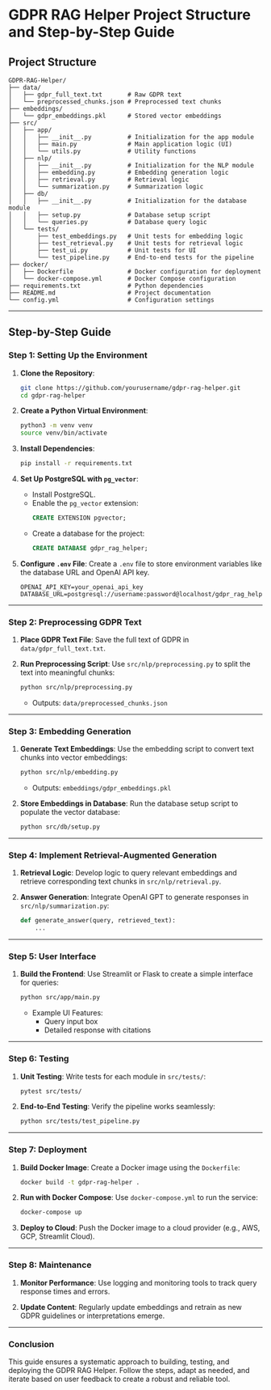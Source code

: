 # GDPR RAG Helper Project Structure and Step-by-Step Guide

## Project Structure

```
GDPR-RAG-Helper/
├── data/
│   ├── gdpr_full_text.txt       # Raw GDPR text
│   └── preprocessed_chunks.json # Preprocessed text chunks
├── embeddings/
│   └── gdpr_embeddings.pkl      # Stored vector embeddings
├── src/
│   ├── app/
│   │   ├── __init__.py          # Initialization for the app module
│   │   ├── main.py              # Main application logic (UI)
│   │   └── utils.py             # Utility functions
│   ├── nlp/
│   │   ├── __init__.py          # Initialization for the NLP module
│   │   ├── embedding.py         # Embedding generation logic
│   │   ├── retrieval.py         # Retrieval logic
│   │   └── summarization.py     # Summarization logic
│   ├── db/
│   │   ├── __init__.py          # Initialization for the database module
│   │   ├── setup.py             # Database setup script
│   │   └── queries.py           # Database query logic
│   └── tests/
│       ├── test_embeddings.py   # Unit tests for embedding logic
│       ├── test_retrieval.py    # Unit tests for retrieval logic
│       ├── test_ui.py           # Unit tests for UI
│       └── test_pipeline.py     # End-to-end tests for the pipeline
├── docker/
│   ├── Dockerfile               # Docker configuration for deployment
│   └── docker-compose.yml       # Docker Compose configuration
├── requirements.txt             # Python dependencies
├── README.md                    # Project documentation
└── config.yml                   # Configuration settings
```

---

## Step-by-Step Guide

### **Step 1: Setting Up the Environment**

1. **Clone the Repository**:
   ```bash
   git clone https://github.com/yourusername/gdpr-rag-helper.git
   cd gdpr-rag-helper
   ```

2. **Create a Python Virtual Environment**:
   ```bash
   python3 -m venv venv
   source venv/bin/activate
   ```

3. **Install Dependencies**:
   ```bash
   pip install -r requirements.txt
   ```

4. **Set Up PostgreSQL with `pg_vector`**:
   - Install PostgreSQL.
   - Enable the `pg_vector` extension:
     ```sql
     CREATE EXTENSION pgvector;
     ```
   - Create a database for the project:
     ```sql
     CREATE DATABASE gdpr_rag_helper;
     ```

5. **Configure `.env` File**:
   Create a `.env` file to store environment variables like the database URL and OpenAI API key.
   ```env
   OPENAI_API_KEY=your_openai_api_key
   DATABASE_URL=postgresql://username:password@localhost/gdpr_rag_helper
   ```

---

### **Step 2: Preprocessing GDPR Text**

1. **Place GDPR Text File**:
   Save the full text of GDPR in `data/gdpr_full_text.txt`.

2. **Run Preprocessing Script**:
   Use `src/nlp/preprocessing.py` to split the text into meaningful chunks:
   ```bash
   python src/nlp/preprocessing.py
   ```
   - Outputs: `data/preprocessed_chunks.json`

---

### **Step 3: Embedding Generation**

1. **Generate Text Embeddings**:
   Use the embedding script to convert text chunks into vector embeddings:
   ```bash
   python src/nlp/embedding.py
   ```
   - Outputs: `embeddings/gdpr_embeddings.pkl`

2. **Store Embeddings in Database**:
   Run the database setup script to populate the vector database:
   ```bash
   python src/db/setup.py
   ```

---

### **Step 4: Implement Retrieval-Augmented Generation**

1. **Retrieval Logic**:
   Develop logic to query relevant embeddings and retrieve corresponding text chunks in `src/nlp/retrieval.py`.

2. **Answer Generation**:
   Integrate OpenAI GPT to generate responses in `src/nlp/summarization.py`:
   ```python
   def generate_answer(query, retrieved_text):
       ...
   ```

---

### **Step 5: User Interface**

1. **Build the Frontend**:
   Use Streamlit or Flask to create a simple interface for queries:
   ```bash
   python src/app/main.py
   ```
   - Example UI Features:
     - Query input box
     - Detailed response with citations

---

### **Step 6: Testing**

1. **Unit Testing**:
   Write tests for each module in `src/tests/`:
   ```bash
   pytest src/tests/
   ```

2. **End-to-End Testing**:
   Verify the pipeline works seamlessly:
   ```bash
   python src/tests/test_pipeline.py
   ```

---

### **Step 7: Deployment**

1. **Build Docker Image**:
   Create a Docker image using the `Dockerfile`:
   ```bash
   docker build -t gdpr-rag-helper .
   ```

2. **Run with Docker Compose**:
   Use `docker-compose.yml` to run the service:
   ```bash
   docker-compose up
   ```

3. **Deploy to Cloud**:
   Push the Docker image to a cloud provider (e.g., AWS, GCP, Streamlit Cloud).

---

### **Step 8: Maintenance**

1. **Monitor Performance**:
   Use logging and monitoring tools to track query response times and errors.

2. **Update Content**:
   Regularly update embeddings and retrain as new GDPR guidelines or interpretations emerge.

---

### **Conclusion**

This guide ensures a systematic approach to building, testing, and deploying the GDPR RAG Helper. Follow the steps, adapt as needed, and iterate based on user feedback to create a robust and reliable tool.
